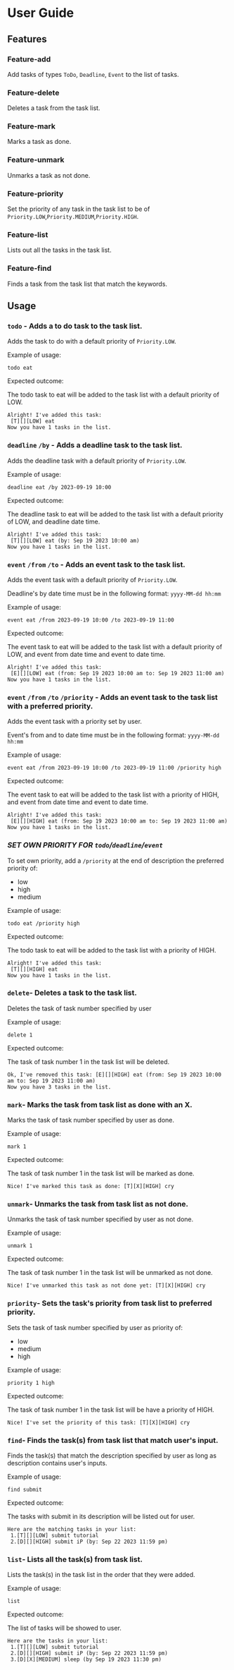 # User Guide

## Features 

### Feature-add

Add tasks of types `ToDo`, `Deadline`, `Event` to the list of tasks.

### Feature-delete

Deletes a task from the task list.

### Feature-mark

Marks a task as done.

### Feature-unmark

Unmarks a task as not done.

### Feature-priority

Set the priority of any task in the task list to be of `Priority.LOW`,`Priority.MEDIUM`,`Priority.HIGH`.

### Feature-list

Lists out all the tasks in the task list.

### Feature-find

Finds a task from the task list that match the keywords.

## Usage

### `todo` - Adds a to do task to the task list.

Adds the task to do with a default priority of `Priority.LOW`.

Example of usage:

`todo eat`

Expected outcome:

The todo task to eat will be added to the task list with a default priority of LOW.

```
Alright! I've added this task:
 [T][][LOW] eat
Now you have 1 tasks in the list.
```


### `deadline` `/by` - Adds a deadline task to the task list.

Adds the deadline task with a default priority of `Priority.LOW`.

Example of usage:

`deadline eat /by 2023-09-19 10:00`

Expected outcome:

The deadline task to eat will be added to the task list with a default priority of LOW, and deadline date time.

```
Alright! I've added this task:
 [T][][LOW] eat (by: Sep 19 2023 10:00 am)
Now you have 1 tasks in the list.
```

### `event` `/from` `/to` - Adds an event task to the task list.

Adds the event task with a default priority of `Priority.LOW`.

Deadline's by date time must be in the following format:
`yyyy-MM-dd hh:mm`

Example of usage:

`event eat /from 2023-09-19 10:00 /to 2023-09-19 11:00`

Expected outcome:

The event task to eat will be added to the task list with a default priority of LOW, and event from date time 
and event to date time.

```
Alright! I've added this task:
 [E][][LOW] eat (from: Sep 19 2023 10:00 am to: Sep 19 2023 11:00 am)
Now you have 1 tasks in the list.
```

### `event` `/from` `/to` `/priority` - Adds an event task to the task list with a preferred priority.

Adds the event task with a priority set by user.

Event's from and to date time must be in the following format: 
`yyyy-MM-dd hh:mm`

Example of usage:

`event eat /from 2023-09-19 10:00 /to 2023-09-19 11:00 /priority high`

Expected outcome:

The event task to eat will be added to the task list with a priority of HIGH, and event from date time
and event to date time.

```
Alright! I've added this task:
 [E][][HIGH] eat (from: Sep 19 2023 10:00 am to: Sep 19 2023 11:00 am)
Now you have 1 tasks in the list.
```

### ***SET OWN PRIORITY FOR `todo`/`deadline`/`event`***

To set own priority, add a `/priority` at the end of description the preferred priority of:
- low
- high
- medium

Example of usage:

`todo eat /priority high`

Expected outcome:

The todo task to eat will be added to the task list with a priority of HIGH.

```
Alright! I've added this task:
 [T][][HIGH] eat
Now you have 1 tasks in the list.
```

### `delete`- Deletes a task to the task list.

Deletes the task of task number specified by user

Example of usage:

`delete 1`

Expected outcome:

The task of task number 1 in the task list will be deleted.

```
Ok, I've removed this task: [E][][HIGH] eat (from: Sep 19 2023 10:00 am to: Sep 19 2023 11:00 am)
Now you have 3 tasks in the list.
```

### `mark`- Marks the task from task list as done with an X.

Marks the task of task number specified by user as done.

Example of usage:

`mark 1`

Expected outcome:

The task of task number 1 in the task list will be marked as done.

```
Nice! I've marked this task as done: [T][X][HIGH] cry
```

### `unmark`- Unmarks the task from task list as not done.

Unmarks the task of task number specified by user as not done.

Example of usage:

`unmark 1`

Expected outcome:

The task of task number 1 in the task list will be unmarked as not done.

```
Nice! I've unmarked this task as not done yet: [T][X][HIGH] cry
```

### `priority`- Sets the task's priority from task list to preferred priority.

Sets the task of task number specified by user as priority of:
- low
- medium
- high

Example of usage:

`priority 1 high`

Expected outcome:

The task of task number 1 in the task list will be have a priority of HIGH.

```
Nice! I've set the priority of this task: [T][X][HIGH] cry
```

### `find`- Finds the task(s) from task list that match user's input.

Finds the task(s) that match the description specified by user as long as description contains user's inputs.

Example of usage:

`find submit`

Expected outcome:

The tasks with submit in its description will be listed out for user.

```
Here are the matching tasks in your list:
 1.[T][][LOW] submit tutorial 
 2.[D][][HIGH] submit iP (by: Sep 22 2023 11:59 pm)
```

### `list`- Lists all the task(s) from task list.

Lists the task(s) in the task list in the order that they were added.

Example of usage:

`list`

Expected outcome:

The list of tasks will be showed to user.

```
Here are the tasks in your list:
 1.[T][][LOW] submit tutorial 
 2.[D][][HIGH] submit iP (by: Sep 22 2023 11:59 pm)
 3.[D][X][MEDIUM] sleep (by Sep 19 2023 11:30 pm)
```